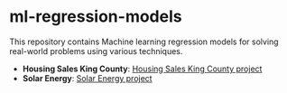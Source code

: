 # ml-regression-models
This repository contains Machine learning regression models for solving real-world problems using various techniques.

- **Housing Sales King County**: [Housing Sales King County project](https://github.com/guilhermegarcia-ai/ml-regression-models/tree/main/housing-sales-king-county)
- **Solar Energy**: [Solar Energy project](https://github.com/guilhermegarcia-ai/ml-regression-models/tree/main/solar-energy)
